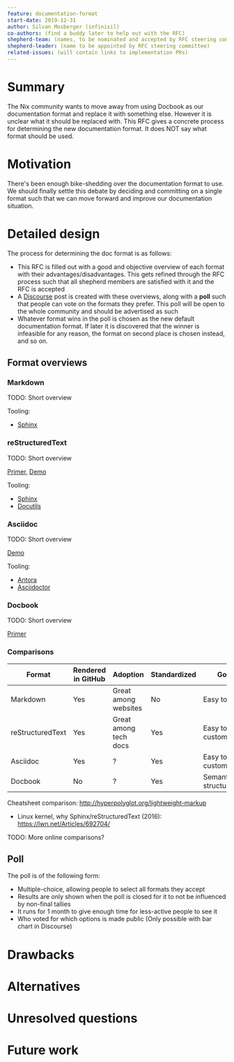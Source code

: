 ```yaml
---
feature: documentation-format
start-date: 2019-12-31
author: Silvan Mosberger (infinisil)
co-authors: (find a buddy later to help out with the RFC)
shepherd-team: (names, to be nominated and accepted by RFC steering committee)
shepherd-leader: (name to be appointed by RFC steering committee)
related-issues: (will contain links to implementation PRs)
---
```


# Summary
[summary]: #summary

The Nix community wants to move away from using Docbook as our documentation format and replace it with something else. However it is unclear what it should be replaced with. This RFC gives a concrete process for determining the new documentation format. It does NOT say what format should be used.

# Motivation
[motivation]: #motivation

There's been enough bike-shedding over the documentation format to use. We should finally settle this debate by deciding and committing on a single format such that we can move forward and improve our documentation situation.

# Detailed design
[design]: #detailed-design

The process for determining the doc format is as follows:
- This RFC is filled out with a good and objective overview of each format with their advantages/disadvantages. This gets refined through the RFC process such that all shepherd members are satisfied with it and the RFC is accepted
- A [Discourse](https://discourse.nixos.org/) post is created with these overviews, along with a **poll** such that people can vote on the formats they prefer. This poll will be open to the whole community and should be advertised as such
- Whatever format wins in the poll is chosen as the new default documentation format. If later it is discovered that the winner is infeasible for any reason, the format on second place is chosen instead, and so on.

## Format overviews

### Markdown

TODO: Short overview

Tooling:
- [Sphinx](https://www.sphinx-doc.org/)

### reStructuredText

TODO: Short overview

[Primer](https://www.sphinx-doc.org/en/master/usage/restructuredtext/basics.html), [Demo](https://docutils.readthedocs.io/en/sphinx-docs/user/rst/demo.html)

Tooling:
- [Sphinx](https://www.sphinx-doc.org/)
- [Docutils](https://docutils.sourceforge.io/)

### Asciidoc

TODO: Short overview

[Demo](https://github.com/opendevise/asciidoc-samples/blob/master/demo.adoc)

Tooling:
- [Antora](https://antora.org/)
- [Asciidoctor](https://asciidoctor.org/)

### Docbook

TODO: Short overview

[Primer](https://docbook.rocks/)

### Comparisons

| Format | Rendered in GitHub | Adoption | Standardized | Goal |
| --- | --- | --- | --- | --- |
| Markdown | Yes | Great among websites | No | Easy to use |
| reStructuredText | Yes | Great among tech docs | Yes | Easy to use, customizable |
| Asciidoc | Yes | ? | Yes | Easy to use, customizable |
| Docbook | No | ? | Yes | Semantic structure |

Cheatsheet comparison: http://hyperpolyglot.org/lightweight-markup

- Linux kernel, why Sphinx/reStructuredText (2016): https://lwn.net/Articles/692704/

TODO: More online comparisons?

## Poll

The poll is of the following form:
- Multiple-choice, allowing people to select all formats they accept
- Results are only shown when the poll is closed for it to not be influenced by non-final tallies
- It runs for 1 month to give enough time for less-active people to see it
- Who voted for which options is made public (Only possible with bar chart in Discourse)

# Drawbacks
[drawbacks]: #drawbacks


# Alternatives
[alternatives]: #alternatives


# Unresolved questions
[unresolved]: #unresolved-questions


# Future work
[future]: #future-work

